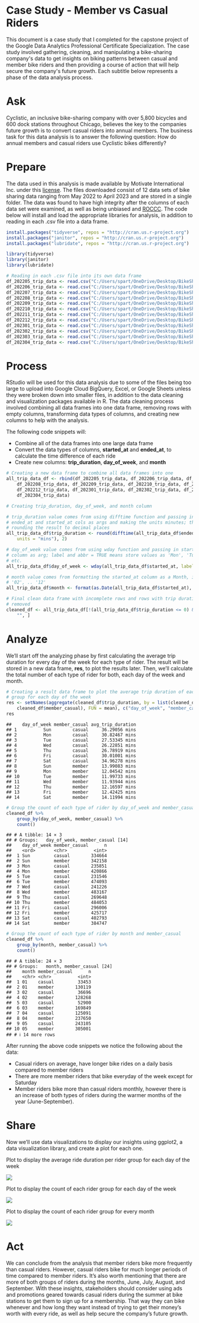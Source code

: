 Case Study - Member vs Casual Riders
================
This document is a case study that I completed for the capstone project of the Google Data Analytics Professional Certificate Specialization. The case study involved gathering, cleaning, and manipulating a bike-sharing company's data to get insights on biking patterns between casual and member bike riders and then providing a course of action that will help secure the company's future growth. Each subtitle below represents a phase of the data analysis process.





# Ask

Cyclistic, an inclusive bike-sharing company with over 5,800 bicycles
and 600 dock stations throughout Chicago, believes the key to the
companies future growth is to convert casual riders into annual members.
The business task for this data analysis is to answer the following
question: How do annual members and casual riders use Cyclistic bikes
differently?

# Prepare

The data used in this analysis is made available by Motivate
International Inc. under this
[license](https://ride.divvybikes.com/data-license-agreement). The files
downloaded consist of 12 data sets of bike sharing data ranging from May
2022 to April 2023 and are stored in a single folder. The data was found
to have high integrity after the columns of each data set were examined,
as well as being unbiased and
[ROCCC](https://www.coursera.org/learn/data-preparation/lecture/lHirM/what-is-bad-data).
The code below will install and load the appropriate libraries for
analysis, in addition to reading in each .csv file into a data frame.

``` r
install.packages("tidyverse", repos = "http://cran.us.r-project.org")
install.packages("janitor", repos = "http://cran.us.r-project.org")
install.packages("lubridate", repos = "http://cran.us.r-project.org")
```

``` r
library(tidyverse)
library(janitor)
library(lubridate)
```

``` r
# Reading in each .csv file into its own data frame
df_202205_trip_data <- read.csv("C:/Users/spart/OneDrive/Desktop/BikeShareData/202205-divvy-tripdata.csv")
df_202206_trip_data <- read.csv("C:/Users/spart/OneDrive/Desktop/BikeShareData/202206-divvy-tripdata.csv")
df_202207_trip_data <- read.csv("C:/Users/spart/OneDrive/Desktop/BikeShareData/202207-divvy-tripdata.csv")
df_202208_trip_data <- read.csv("C:/Users/spart/OneDrive/Desktop/BikeShareData/202208-divvy-tripdata.csv")
df_202209_trip_data <- read.csv("C:/Users/spart/OneDrive/Desktop/BikeShareData/202209-divvy-tripdata.csv")
df_202210_trip_data <- read.csv("C:/Users/spart/OneDrive/Desktop/BikeShareData/202210-divvy-tripdata.csv")
df_202211_trip_data <- read.csv("C:/Users/spart/OneDrive/Desktop/BikeShareData/202211-divvy-tripdata.csv")
df_202212_trip_data <- read.csv("C:/Users/spart/OneDrive/Desktop/BikeShareData/202212-divvy-tripdata.csv")
df_202301_trip_data <- read.csv("C:/Users/spart/OneDrive/Desktop/BikeShareData/202301-divvy-tripdata.csv")
df_202302_trip_data <- read.csv("C:/Users/spart/OneDrive/Desktop/BikeShareData/202302-divvy-tripdata.csv")
df_202303_trip_data <- read.csv("C:/Users/spart/OneDrive/Desktop/BikeShareData/202303-divvy-tripdata.csv")
df_202304_trip_data <- read.csv("C:/Users/spart/OneDrive/Desktop/BikeShareData/202304-divvy-tripdata.csv")
```

# Process

RStudio will be used for this data analysis due to some of the files
being too large to upload into Google Cloud BigQuery, Excel, or Google
Sheets unless they were broken down into smaller files, in addition to
the data cleaning and visualization packages available in R. The data
cleaning process involved combining all data frames into one data frame,
removing rows with empty columns, transforming data types of columns,
and creating new columns to help with the analysis.

The following code snippets will:

- Combine all of the data frames into one large data frame
- Convert the data types of columns, **started_at** and **ended_at**, to
  calculate the time difference of each ride
- Create new columns: **trip_duration**, **day_of_week**, and **month**

``` r
# Creating a new data frame to combine all data frames into one
all_trip_data_df <- rbind(df_202205_trip_data, df_202206_trip_data, df_202207_trip_data,
    df_202208_trip_data, df_202209_trip_data, df_202210_trip_data, df_202211_trip_data,
    df_202212_trip_data, df_202301_trip_data, df_202302_trip_data, df_202303_trip_data,
    df_202304_trip_data)
```

``` r
# Creating trip_duration, day_of_week, and month column

# trip_duration value comes from using difftime function and passing in
# ended_at and started_at cols as args and making the units minutes; then
# rounding the result to decimal places
all_trip_data_df$trip_duration <- round(difftime(all_trip_data_df$ended_at, all_trip_data_df$started_at,
    units = "mins"), 2)

# day_of_week value comes from using wday function and passing in started_at
# column as arg; label and abbr = TRUE means store values as 'Mon', 'Tues',
# etc.
all_trip_data_df$day_of_week <- wday(all_trip_data_df$started_at, label = TRUE, abbr = TRUE)

# month value comes from formatting the started_at column as a Month, ie. '01',
# '02', .. '12'
all_trip_data_df$month <- format(as.Date(all_trip_data_df$started_at), "%m")
```

``` r
# Final clean data frame with incomplete rows and rows with trip duration <= 0
# removed
cleaned_df <- all_trip_data_df[!(all_trip_data_df$trip_duration <= 0) & all_trip_data_df$start_station_name !=
    "", ]
```

# Analyze

We’ll start off the analyzing phase by first calculating the average
trip duration for every day of the week for each type of rider. The
result will be stored in a new data frame, **res**, to plot the results
later. Then, we’ll calculate the total number of each type of rider for
both, each day of the week and month.

``` r
# Creating a result data frame to plot the average trip duration of each rider
# group for each day of the week
res <- setNames(aggregate(cleaned_df$trip_duration, by = list(cleaned_df$day_of_week,
    cleaned_df$member_casual), FUN = mean), c("day_of_week", "member_casual", "avg_trip_duration"))
res
```

    ##    day_of_week member_casual avg_trip_duration
    ## 1          Sun        casual     36.29056 mins
    ## 2          Mon        casual     30.82467 mins
    ## 3          Tue        casual     27.53345 mins
    ## 4          Wed        casual     26.22851 mins
    ## 5          Thu        casual     26.78919 mins
    ## 6          Fri        casual     30.01001 mins
    ## 7          Sat        casual     34.96278 mins
    ## 8          Sun        member     13.99083 mins
    ## 9          Mon        member     12.04542 mins
    ## 10         Tue        member     11.99733 mins
    ## 11         Wed        member     11.93944 mins
    ## 12         Thu        member     12.16597 mins
    ## 13         Fri        member     12.42425 mins
    ## 14         Sat        member     14.11994 mins

``` r
# Group the count of each type of rider by day_of_week and member_casual
cleaned_df %>%
    group_by(day_of_week, member_casual) %>%
    count()
```

    ## # A tibble: 14 × 3
    ## # Groups:   day_of_week, member_casual [14]
    ##    day_of_week member_casual      n
    ##    <ord>       <chr>          <int>
    ##  1 Sun         casual        334664
    ##  2 Sun         member        342158
    ##  3 Mon         casual        235851
    ##  4 Mon         member        420866
    ##  5 Tue         casual        231546
    ##  6 Tue         member        474093
    ##  7 Wed         casual        241226
    ##  8 Wed         member        483167
    ##  9 Thu         casual        269648
    ## 10 Thu         member        484053
    ## 11 Fri         casual        296006
    ## 12 Fri         member        425717
    ## 13 Sat         casual        402793
    ## 14 Sat         member        384747

``` r
# Group the count of each type of rider by month and member_casual
cleaned_df %>%
    group_by(month, member_casual) %>%
    count()
```

    ## # A tibble: 24 × 3
    ## # Groups:   month, member_casual [24]
    ##    month member_casual      n
    ##    <chr> <chr>          <int>
    ##  1 01    casual         33453
    ##  2 01    member        130119
    ##  3 02    casual         36696
    ##  4 02    member        128268
    ##  5 03    casual         52900
    ##  6 03    member        169849
    ##  7 04    casual        125091
    ##  8 04    member        237650
    ##  9 05    casual        243105
    ## 10 05    member        305001
    ## # ℹ 14 more rows

After running the above code snippets we notice the following about the
data:

- Casual riders on average, have longer bike rides on a daily basis
  compared to member riders
- There are more member riders that bike everyday of the week except for
  Saturday
- Member riders bike more than casual riders monthly, however there is
  an increase of both types of riders during the warmer months of the
  year (June-September).

# Share

Now we’ll use data visualizations to display our insights using ggplot2,
a data visualization library, and create a plot for each one.

Plot to display the average ride duration per rider group for each day
of the week

![](Google_Data_Analytics_Project_files/figure-gfm/Plotting%20the%20average%20ride%20time%20per%20group%20for%20each%20day%20of%20the%20week-1.png)<!-- -->

Plot to display the count of each rider group for each day of the week

![](Google_Data_Analytics_Project_files/figure-gfm/Plotting%20the%20count%20of%20riders%20each%20day%20of%20the%20week-1.png)<!-- -->

Plot to display the count of each rider group for every month

![](Google_Data_Analytics_Project_files/figure-gfm/Plot%20of%20count%20of%20riders%20each%20month%20of%20the%20year-1.png)<!-- -->

# Act

We can conclude from the analysis that member riders bike more
frequently than casual riders. However, casual riders bike for much
longer periods of time compared to member riders. It’s also worth
mentioning that there are more of both groups of riders during the
months, June, July, August, and September. With these insights,
stakeholders should consider using ads and promotions geared towards
casual riders during the summer at bike stations to get them to sign up
for a membership. That way they can bike whenever and how long they want
instead of trying to get their money’s worth with every ride, as well as
help secure the company’s future growth.
